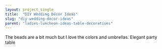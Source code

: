 ```yaml
---
layout: project_single
title:  "DIY Wedding Décor Ideas"
slug: "diy-wedding-decor-ideas"
parent: "ladies-luncheon-ideas-table-decorations"
---
```

The beads are a bit much but I love the colors and umbrellas. Elegant party table